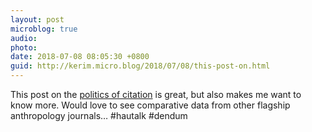 ```yaml
---
layout: post
microblog: true
audio: 
photo: 
date: 2018-07-08 08:05:30 +0800
guid: http://kerim.micro.blog/2018/07/08/this-post-on.html
---
```

This post on the [politics of citation](https://footnotesblog.com/2018/07/07/guest-post-citation-is-a-gift-punking-accounting-in-hautalk/) is great, but also makes me want to know more. Would love to see comparative data from other flagship anthropology journals… #hautalk #dendum
